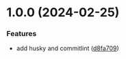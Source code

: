 # 1.0.0 (2024-02-25)


### Features

* add husky and commitlint ([d8fa709](https://github.com/n1046728/cicd_test/commit/d8fa709bc50adb5b51818bd2f807cfb5fc2bfb33))
